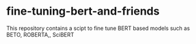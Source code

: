 # fine-tuning-bert-and-friends
This repository contains a scipt to fine tune BERT based models such as BETO, ROBERTA,, SciBERT
